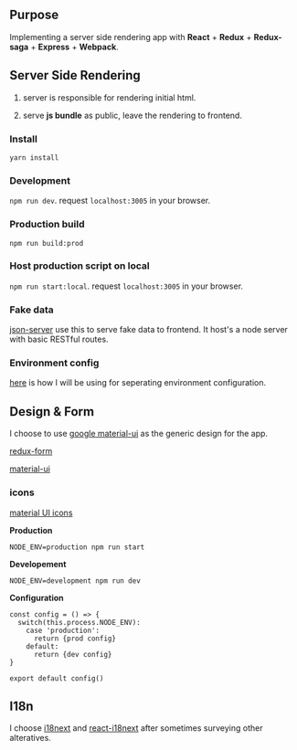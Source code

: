 ## Purpose

Implementing a server side rendering app with **React** + **Redux** + **Redux-saga** + **Express** + **Webpack**.

## Server Side Rendering

1. server is responsible for rendering initial html.

2. serve **js bundle** as public, leave the rendering to frontend.

### Install

`yarn install`

### Development

`npm run dev`. request `localhost:3005` in your browser.

### Production build

`npm run build:prod`

### Host production script on local

`npm run start:local`. request `localhost:3005` in your browser.

### Fake data

[json-server](https://github.com/typicode/json-server) use this to serve fake data to frontend. It host's a node server with basic RESTful routes.

### Environment config

[here](http://stackoverflow.com/questions/8332333/node-js-setting-up-environment-specific-configs-to-be-used-with-everyauth) is how I will be using for seperating environment configuration.

## Design & Form

I choose to use [google material-ui](http://www.material-ui.com) as the generic design for the app.

[redux-form](http://redux-form.com)

[material-ui](https://github.com/erikras/redux-form-material-ui)

### icons

[material UI icons](https://material.io/icons/)

**Production**

`NODE_ENV=production npm run start`

**Developement**

`NODE_ENV=development npm run dev`

**Configuration**

```
const config = () => {
  switch(this.process.NODE_ENV):
    case 'production':
      return {prod config}
    default:
      return {dev config}
}

export default config()
```

## I18n

I choose [i18next](http://i18next.com) and [react-i18next](https://github.com/i18next/react-i18next) after sometimes surveying other alteratives.